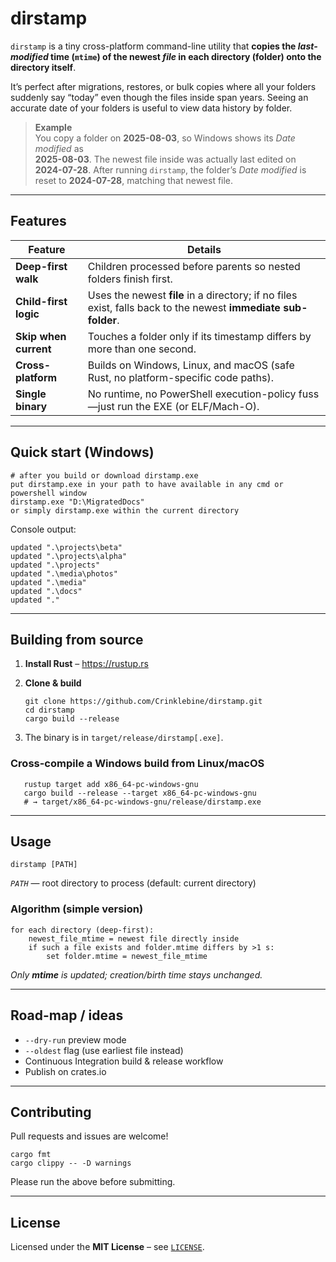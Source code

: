 # dirstamp

`dirstamp` is a tiny cross-platform command-line utility that **copies the
_last-modified_ time (`mtime`) of the newest *file* in each directory (folder) onto the
directory itself**.

It’s perfect after migrations, restores, or bulk copies where all your folders
suddenly say “today” even though the files inside span years. Seeing an accurate
date of your folders is useful to view data history by folder.

> **Example**  
> You copy a folder on **2025-08-03**, so Windows shows its *Date modified* as  
> **2025-08-03**. The newest file inside was actually last edited on  
> **2024-07-28**. After running `dirstamp`, the folder’s *Date modified* is
> reset to **2024-07-28**, matching that newest file.

---

## Features

| Feature               | Details                                                                                     |
|-----------------------|---------------------------------------------------------------------------------------------|
| **Deep-first walk**   | Children processed before parents so nested folders finish first.                           |
| **Child-first logic** | Uses the newest **file** in a directory; if no files exist, falls back to the newest **immediate sub-folder**.      |
| **Skip when current** | Touches a folder only if its timestamp differs by more than one second.                     |
| **Cross-platform**    | Builds on Windows, Linux, and macOS (safe Rust, no platform-specific code paths).           |
| **Single binary**     | No runtime, no PowerShell execution-policy fuss—just run the EXE (or ELF/Mach-O).           |

---

## Quick start (Windows)

    # after you build or download dirstamp.exe
    put dirstamp.exe in your path to have available in any cmd or powershell window
    dirstamp.exe "D:\MigratedDocs"
    or simply dirstamp.exe within the current directory

Console output:

```text
updated ".\projects\beta"
updated ".\projects\alpha"
updated ".\projects"
updated ".\media\photos"
updated ".\media"
updated ".\docs"
updated "."
```
---

## Building from source

1. **Install Rust** – <https://rustup.rs>  
2. **Clone & build**

       git clone https://github.com/Crinklebine/dirstamp.git
       cd dirstamp
       cargo build --release

3. The binary is in `target/release/dirstamp[.exe]`.

### Cross-compile a Windows build from Linux/macOS

       rustup target add x86_64-pc-windows-gnu
       cargo build --release --target x86_64-pc-windows-gnu
       # → target/x86_64-pc-windows-gnu/release/dirstamp.exe

---

## Usage

    dirstamp [PATH]

*`PATH`* — root directory to process (default: current directory)

### Algorithm (simple version)

    for each directory (deep-first):
        newest_file_mtime = newest file directly inside
        if such a file exists and folder.mtime differs by >1 s:
            set folder.mtime = newest_file_mtime

*Only **mtime** is updated; creation/birth time stays unchanged.*

---

## Road-map / ideas

* `--dry-run` preview mode  
* `--oldest` flag (use earliest file instead)   
* Continuous Integration build & release workflow  
* Publish on crates.io  

---

## Contributing

Pull requests and issues are welcome!

    cargo fmt
    cargo clippy -- -D warnings

Please run the above before submitting.

---

## License

Licensed under the **MIT License** – see [`LICENSE`](LICENSE).

